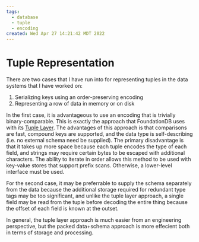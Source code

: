```yaml
---
tags:
  - database
  - tuple
  - encoding
created: Wed Apr 27 14:21:42 MDT 2022
---
```


# Tuple Representation

There are two cases that I have run into for representing tuples in the data
systems that I have worked on:

1. Serializing keys using an order-preserving encoding
2. Representing a row of data in memory or on disk

In the first case, it is advantageous to use an encoding that is trivially
binary-comparable. This is exactly the approach that FoundationDB uses with its
[Tuple
Layer](https://apple.github.io/foundationdb/data-modeling.html#data-modeling-tuples).
The advantages of this approach is that comparisons are fast, compound keys are
supported, and the data type is self-describing (i.e. no external schema need be
supplied). The primary disadvantage is that it takes up more space because each
tuple encodes the type of each field, and strings may require certain bytes to
be escaped with additional characters. The ability to iterate in order allows
this method to be used with key-value stores that support prefix scans.
Otherwise, a lower-level interface must be used.

For the second case, it may be preferrable to supply the schema separately from
the data because the additional storage required for redundant type tags may be
too significant, and unlike the tuple layer approach, a single field may be read
from the tuple before decoding the entire thing because the offset of each field
is known at the outset.

In general, the tuple layer approach is much easier from an engineering perspective, but the packed data+schema approach is more effecient both in terms of storage and processing.
